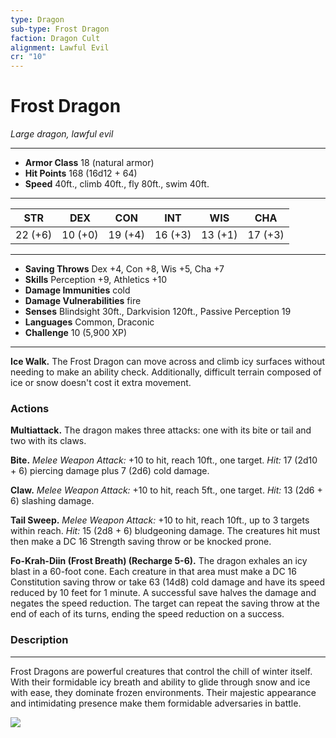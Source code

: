 ```yaml
---
type: Dragon
sub-type: Frost Dragon
faction: Dragon Cult
alignment: Lawful Evil
cr: "10"
---
```

# Frost Dragon
*Large dragon, lawful evil*
___
- **Armor Class** 18 (natural armor)
- **Hit Points** 168 (16d12 + 64)
- **Speed** 40ft., climb 40ft., fly 80ft., swim 40ft.
___
| **STR** | **DEX** | **CON** | **INT** | **WIS** | **CHA** |
|:-------:|:-------:|:-------:|:-------:|:-------:|:-------:|
| 22 (+6) | 10 (+0) | 19 (+4) | 16 (+3) | 13 (+1) | 17 (+3) |
___
- **Saving Throws** Dex +4, Con +8, Wis +5, Cha +7
- **Skills** Perception +9, Athletics +10
- **Damage Immunities** cold
- **Damage Vulnerabilities** fire
- **Senses** Blindsight 30ft., Darkvision 120ft., Passive Perception 19
- **Languages** Common, Draconic
- **Challenge** 10 (5,900 XP)
___
**Ice Walk.** The Frost Dragon can move across and climb icy surfaces without needing to make an ability check. Additionally, difficult terrain composed of ice or snow doesn't cost it extra movement.

### Actions

**Multiattack.** The dragon makes three attacks: one with its bite or tail and two with its claws.

**Bite.** *Melee Weapon Attack:* +10 to hit, reach 10ft., one target. *Hit:* 17 (2d10 + 6) piercing damage plus 7 (2d6) cold damage.

**Claw.** *Melee Weapon Attack:* +10 to hit, reach 5ft., one target. *Hit:* 13 (2d6 + 6) slashing damage.

**Tail Sweep.** *Melee Weapon Attack:* +10 to hit, reach 10ft., up to 3 targets within reach. *Hit:* 15 (2d8 + 6) bludgeoning damage. The creatures hit must then make a DC 16 Strength saving throw or be knocked prone.

**Fo-Krah-Diin (Frost Breath) (Recharge 5-6).** The dragon exhales an icy blast in a 60-foot cone. Each creature in that area must make a DC 16 Constitution saving throw or take 63 (14d8) cold damage and have its speed reduced by 10 feet for 1 minute. A successful save halves the damage and negates the speed reduction. The target can repeat the saving throw at the end of each of its turns, ending the speed reduction on a success.

### Description
---
Frost Dragons are powerful creatures that control the chill of winter itself. With their formidable icy breath and ability to glide through snow and ice with ease, they dominate frozen environments. Their majestic appearance and intimidating presence make them formidable adversaries in battle.

<img 
  src='https://steamuserimages-a.akamaihd.net/ugc/41973090953657171/86D2C4E210055580CF06D30C2054281AABAF7459/' />